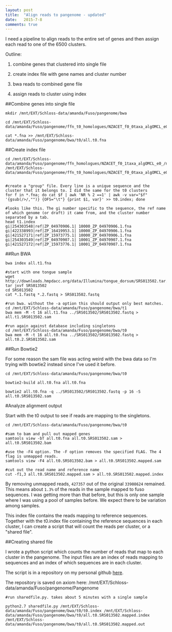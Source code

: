 ```yaml
---
layout: post
title:  "Align reads to pangenome - updated"
date:   2015-7-8
comments: true
---
```


I need a pipeline to align reads to the entire set of genes and then assign each read to one of the 6500 clusters.

Outline:

1. combine genes that clustered into single file

2. create index file with gene names and cluster number

3. bwa reads to combined gene file

4. assign reads to cluster using index


##Combine genes into single file
~~~~
mkdir /mnt/EXT/Schloss-data/amanda/Fuso/pangenome/bwa

cd /mnt/EXT/Schloss-data/amanda/Fuso/pangenome/ffn_t0_homologues/NZACET_f0_0taxa_algOMCL_e0_/nucleotide

cat *.fna >> /mnt/EXT/Schloss-data/amanda/Fuso/pangenome/bwa/t0/all.t0.fna
~~~~

##Create index file
~~~~
cd /mnt/EXT/Schloss-data/amanda/Fuso/pangenome/ffn_homologues/NZACET_f0_1taxa_algOMCL_e0_/nucleotide
/mnt/EXT/Schloss-data/amanda/Fuso/pangenome/ffn_t0_homologues/NZACET_f0_0taxa_algOMCL_e0_/nucleotide


#create a "group" file. Every line is a unique sequence and the cluster that it belongs to. I did the same for the t0 clusters
for f in *.fna; do cat $f | awk 'NR % 2 ==1' | awk -v var="$f" '{gsub(/>/,"")} {OFS="\t"} {print $1, var}' >> t0.index; done

#looks like this. The gi number specific to the sequence, the ref name of which genome (or draft) it came from, and the cluster number separated by a tab. 
head t1.index
gi|254303548|ref|ZP_04970906.1|	10000_ZP_04970906.1.fna
gi|422338993|ref|ZP_16419953.1|	10000_ZP_04970906.1.fna
gi|421527171|ref|ZP_15973775.1|	10000_ZP_04970906.1.fna
gi|254303549|ref|ZP_04970907.1|	10001_ZP_04970907.1.fna
gi|421527172|ref|ZP_15973776.1|	10001_ZP_04970907.1.fna
~~~~

##Run BWA

~~~~
bwa index all.t1.fna

#start with one tongue sample
wget http://downloads.hmpdacc.org/data/Illumina/tongue_dorsum/SRS013502.tar.bz2
tar jxvf SRS013502
cd SRS013502
cat *.1.fastq *.2.fastq > SRS013502.fastq

#run bwa. without the -a option this should output only best matches.
cd /mnt/EXT/Schloss-data/amanda/Fuso/pangenome/bwa/t1
bwa mem -M -t 16 all.t1.fna ../SRS013502/SRS013502.fastq > all.t1.SRS013502.sam

#run again against database including singletons
cd /mnt/EXT/Schloss-data/amanda/Fuso/pangenome/bwa/t0
bwa mem -M -t 16 all.t0.fna ../SRS013502/SRS013502.fastq > all.t0.2.SRS013502.sam
~~~~

##Run Bowtie2

For some reason the sam file was acting weird with the bwa data so I'm trying with bowtie2 instead since I've used it before.

~~~~
cd /mnt/EXT/Schloss-data/amanda/Fuso/pangenome/bwa/t0

bowtie2-build all.t0.fna all.t0.fna

bowtie2 all.t0.fna -q ../SRS013502/SRS013502.fastq -p 16 -S all.t0.SRS013502.sam  
~~~~

#Analyze alignment output

Start with the t0 output to see if reads are mapping to the singletons.

~~~~
cd /mnt/EXT/Schloss-data/amanda/Fuso/pangenome/bwa/t0

#sam to bam and pull out mapped genes
samtools view -bT all.t0.fna all.t0.SRS013502.sam > all.t0.SRS013502.bam

#use the -F4 option. The -F option removes the specified FLAG. The 4 flag is unmapped reads. 
samtools view -F4 all.t0.SRS013502.bam > all.t0.SRS013502.mapped.sam

#cut out the read name and reference name
cut -f1,3 all.t0.SRS013502.mapped.sam > all.t0.SRS013502.mapped.index
~~~~

By removing unmapped reads, `427357` out of the original `33908624` remained. This means about `1.3%` of the reads in the sample mapped to fuso sequences. I was getting more than that before, but this is only one sample where I was using a pool of samples before. We expect there to be variation among samples. 


This index file contains the reads mapping to reference sequences. Together with the t0.index file containing the reference sequences in each cluster, I can create a script that will count the reads per cluster, or a "shared file".


##Creating shared file

I wrote a python script which counts the number of reads that map to each cluster in the pangenome. The input files are an index of reads mapping to sequences and an index of which sequences are in each cluster. 

The script is in a repository on my personal github [here](https://github.com/agelmore/Pangenome/blob/master/sharedfile.py).

The repository is saved on axiom here: /mnt/EXT/Schloss-data/amanda/Fuso/pangenome/Pangenome

~~~~
#run sharedfile.py. takes about 5 minutes with a single sample

python2.7 sharedfile.py /mnt/EXT/Schloss-data/amanda/Fuso/pangenome/bwa/t0/t0.index /mnt/EXT/Schloss-data/amanda/Fuso/pangenome/bwa/t0/all.t0.SRS013502.mapped.index  /mnt/EXT/Schloss-data/amanda/Fuso/pangenome/bwa/t0/all.t0.SRS013502.mapped.out
~~~~


